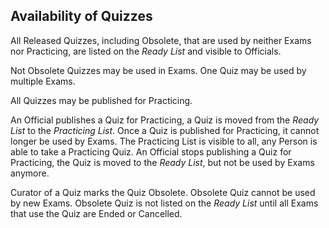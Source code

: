 ## Availability of Quizzes

All Released Quizzes, including Obsolete, that are used by neither Exams nor Practicing, are
listed on the *Ready List* and visible to Officials.

Not Obsolete Quizzes may be used in Exams. One Quiz may be used by multiple Exams.

All Quizzes may be published for Practicing.

An Official publishes a Quiz for Practicing, a Quiz is moved from the *Ready List* to the
*Practicing List*. Once a Quiz is published for Practicing, it cannot longer be used by Exams.
The Practicing List is visible to all, any Person is able to take a Practicing Quiz. An Official
stops publishing a Quiz for Practicing, the Quiz is moved to the *Ready List*, but not be used
by Exams anymore.

Curator of a Quiz marks the Quiz Obsolete. Obsolete Quiz cannot be used by new Exams. Obsolete Quiz
is not listed on the *Ready List* until all Exams that use the Quiz are Ended or Cancelled.
 
